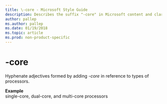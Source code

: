 ```yaml
---
title: \-core - Microsoft Style Guide
description: Describes the suffix "-core" in Microsoft content and clarifies how to handle hyphenating terms that use the suffix.
author: pallep
ms.author: pallep
ms.date: 01/19/2018
ms.topic: article
ms.prod: non-product-specific
---
```


# \-core

Hyphenate adjectives formed by adding *-core* in reference to types of processors.

**Example**  
single-core, dual-core, and multi-core processors
